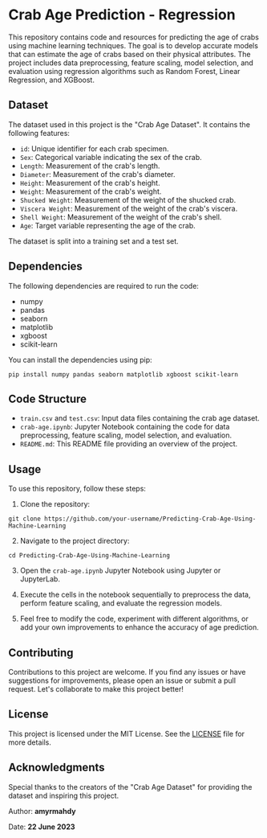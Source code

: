 # Crab Age Prediction - Regression

This repository contains code and resources for predicting the age of crabs using machine learning techniques. The goal is to develop accurate models that can estimate the age of crabs based on their physical attributes. The project includes data preprocessing, feature scaling, model selection, and evaluation using regression algorithms such as Random Forest, Linear Regression, and XGBoost.

## Dataset

The dataset used in this project is the "Crab Age Dataset". It contains the following features:

- `id`: Unique identifier for each crab specimen.
- `Sex`: Categorical variable indicating the sex of the crab.
- `Length`: Measurement of the crab's length.
- `Diameter`: Measurement of the crab's diameter.
- `Height`: Measurement of the crab's height.
- `Weight`: Measurement of the crab's weight.
- `Shucked Weight`: Measurement of the weight of the shucked crab.
- `Viscera Weight`: Measurement of the weight of the crab's viscera.
- `Shell Weight`: Measurement of the weight of the crab's shell.
- `Age`: Target variable representing the age of the crab.

The dataset is split into a training set and a test set.

## Dependencies

The following dependencies are required to run the code:

- numpy
- pandas
- seaborn
- matplotlib
- xgboost
- scikit-learn

You can install the dependencies using pip:

```shell
pip install numpy pandas seaborn matplotlib xgboost scikit-learn
```

## Code Structure

- `train.csv` and `test.csv`: Input data files containing the crab age dataset.
- `crab-age.ipynb`: Jupyter Notebook containing the code for data preprocessing, feature scaling, model selection, and evaluation.
- `README.md`: This README file providing an overview of the project.

## Usage

To use this repository, follow these steps:

1. Clone the repository:

```shell
git clone https://github.com/your-username/Predicting-Crab-Age-Using-Machine-Learning
```

2. Navigate to the project directory:

```shell
cd Predicting-Crab-Age-Using-Machine-Learning
```

3. Open the `crab-age.ipynb` Jupyter Notebook using Jupyter or JupyterLab.

4. Execute the cells in the notebook sequentially to preprocess the data, perform feature scaling, and evaluate the regression models.

5. Feel free to modify the code, experiment with different algorithms, or add your own improvements to enhance the accuracy of age prediction.

## Contributing

Contributions to this project are welcome. If you find any issues or have suggestions for improvements, please open an issue or submit a pull request. Let's collaborate to make this project better!

## License

This project is licensed under the MIT License. See the [LICENSE](https://opensource.org/license/mit/) file for more details.

## Acknowledgments

Special thanks to the creators of the "Crab Age Dataset" for providing the dataset and inspiring this project.


Author: **amyrmahdy**

Date: **22 June 2023**

